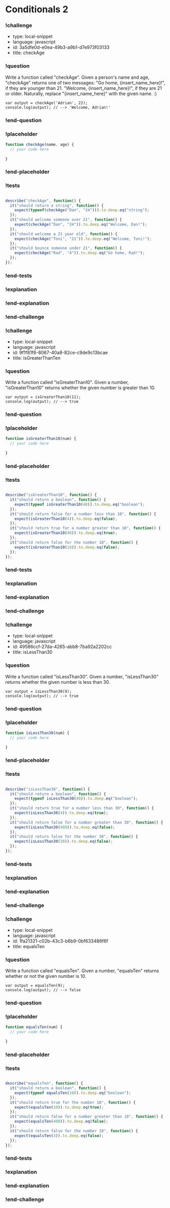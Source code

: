 # Conditionals 2

### !challenge

* type: local-snippet
* language: javascript
* id: 3a5dfe0d-e0ea-49b3-a9b1-d7e973f03133
* title: checkAge

### !question

Write a function called "checkAge".
Given a person's name and age, "checkAge" returns one of two messages:
"Go home, {insert_name_here}!", if they are younger than 21.
"Welcome, {insert_name_here}!", if they are 21 or older.
Naturally, replace "{insert_name_here}" with the given name. :)

```
var output = checkAge('Adrian', 22);
console.log(output); // --> 'Welcome, Adrian!'
```

### !end-question

### !placeholder

```js
function checkAge(name, age) {
  // your code here
  
}

```

### !end-placeholder

### !tests

```js

describe("checkAge", function() {
  it("should return a string", function() {
    expect(typeof(checkAge("Dan", "24"))).to.deep.eq("string");
  });
  it("should welcome someone over 21", function() {
    expect(checkAge("Dan", "24")).to.deep.eq("Welcome, Dan!");
  });
  it("should welcome a 21 year old", function() {
    expect(checkAge("Toni", "21")).to.deep.eq("Welcome, Toni!");
  });
  it("should bounce someone under 21", function() {
    expect(checkAge("Rad", "4")).to.deep.eq("Go home, Rad!");
  });
});

```

### !end-tests

### !explanation

### !end-explanation

### !end-challenge

### !challenge

* type: local-snippet
* language: javascript
* id: 9f1f81f6-8067-40a8-82ce-c9de9c13bcae
* title: isGreaterThanTen

### !question

Write a function called "isGreaterThan10".
Given a number, "isGreaterThan10" returns whether the given number is greater than 10.

```
var output = isGreaterThan10(11);
console.log(output); // --> true
```

### !end-question

### !placeholder

```js
function isGreaterThan10(num) {
  // your code here
  
}
```

### !end-placeholder

### !tests

```js

describe("isGreaterThan10", function() {
  it("should return a boolean", function() {
    expect(typeof isGreaterThan10(40)).to.deep.eq("boolean");
  });
  it("should return false for a number less than 10", function() {
    expect(isGreaterThan10(4)).to.deep.eq(false);
  });
  it("should return true for a number greater than 10", function() {
    expect(isGreaterThan10(40)).to.deep.eq(true);
  });
  it("should return false for the number 10", function() {
    expect(isGreaterThan10(10)).to.deep.eq(false);
  });
});

```

### !end-tests

### !explanation

### !end-explanation

### !end-challenge

### !challenge

* type: local-snippet
* language: javascript
* id: 49586ccf-27da-4265-abb8-7ba92a2202cc
* title: isLessThan30

### !question

Write a function called "isLessThan30".
Given a number, "isLessThan30" returns whether the given number is less than 30.

```
var output = isLessThan30(9);
console.log(output); // --> true
```

### !end-question

### !placeholder

```js
function isLessThan30(num) {
  // your code here
  
}
```

### !end-placeholder

### !tests

```js

describe("isLessThan30", function() {
  it("should return a boolean", function() {
    expect(typeof isLessThan30(40)).to.deep.eq("boolean");
  });
  it("should return true for a number less than 30", function() {
    expect(isLessThan30(4)).to.deep.eq(true);
  });
  it("should return false for a number greater than 30", function() {
    expect(isLessThan30(400)).to.deep.eq(false);
  });
  it("should return false for the number 30", function() {
    expect(isLessThan30(30)).to.deep.eq(false);
  });
});

```

### !end-tests

### !explanation

### !end-explanation

### !end-challenge

### !challenge

* type: local-snippet
* language: javascript
* id: 1fa21321-c02b-43c3-b6b9-0bf633486f6f
* title: equalsTen

### !question

Write a function called "equalsTen".
Given a number, "equalsTen" returns whether or not the given number is 10.

```
var output = equalsTen(9);
console.log(output); // --> false
```

### !end-question

### !placeholder

```js
function equalsTen(num) {
  // your code here
  
}
```

### !end-placeholder

### !tests

```js

describe("equalsTen", function() {
  it("should return a boolean", function() {
    expect(typeof equalsTen(10)).to.deep.eq("boolean");
  });
  it("should return true for the number 10", function() {
    expect(equalsTen(10)).to.deep.eq(true);
  });
  it("should return false for a number greater than 10", function() {
    expect(equalsTen(400)).to.deep.eq(false);
  });
  it("should return false for the number 10", function() {
    expect(equalsTen(3)).to.deep.eq(false);
  });
});

```

### !end-tests

### !explanation

### !end-explanation

### !end-challenge

